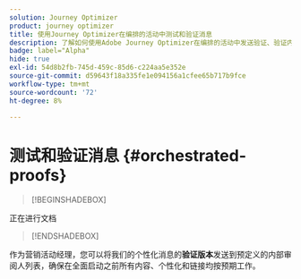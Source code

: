 ```yaml
---
solution: Journey Optimizer
product: journey optimizer
title: 使用Journey Optimizer在编排的活动中测试和验证消息
description: 了解如何使用Adobe Journey Optimizer在编排的活动中发送验证、验证内容和个性化
badge: label="Alpha"
hide: true
exl-id: 54d8b2fb-745d-459c-85d6-c224aa5e352e
source-git-commit: d59643f18a335fe1e094156a1cfee65b717b9fce
workflow-type: tm+mt
source-wordcount: '72'
ht-degree: 8%

---
```


# 测试和验证消息 {#orchestrated-proofs}

>[!BEGINSHADEBOX]

正在进行文档

>[!ENDSHADEBOX]

作为营销活动经理，您可以将我们的个性化消息的&#x200B;**验证版本**&#x200B;发送到预定义的内部审阅人列表，确保在全面启动之前所有内容、个性化和链接均按预期工作。
